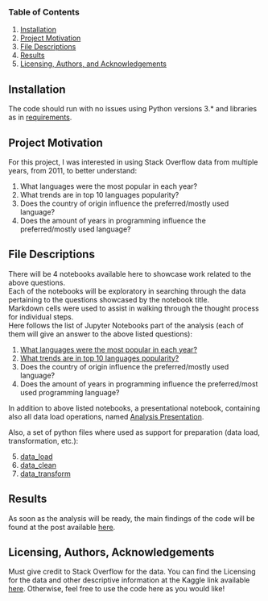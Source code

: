 
### Table of Contents

1. [Installation](#installation)
2. [Project Motivation](#motivation)
3. [File Descriptions](#files)
4. [Results](#results)
5. [Licensing, Authors, and Acknowledgements](#licensing)

## Installation <a name="installation"></a>

The code should run with no issues using Python versions 3.* and libraries as in [requirements](requirements.txt).

## Project Motivation<a name="motivation"></a>

For this project, I was interested in using Stack Overflow data from multiple years, from 2011, to better understand:

1. What languages were the most popular in each year?
2. What trends are in top 10 languages popularity?
3. Does the country of origin influence the preferred/mostly used language?
4. Does the amount of years in programming influence the preferred/mostly used language?

## File Descriptions <a name="files"></a>

There will be 4 notebooks available here to showcase work related to the above questions.<br/>
Each of the notebooks will be exploratory in searching through the data pertaining to the questions showcased by the
notebook title.<br/>
Markdown cells were used to assist in walking through the thought process for individual steps.
</br>Here follows the list of Jupyter Notebooks part of the analysis (each of them will give an answer to the above
listed questions):

1. [What languages were the most popular in each year?](notebooks/1.LanguagesPopularityByYear.ipynb)
2. [What trends are in top 10 languages popularity?](notebooks/2.Top10LanguagesPopularityTrends.ipynb)
3. Does the country of origin influence the preferred/mostly used language?
4. Does the amount of years in programming influence the preferred/most used programming language?

In addition to above listed notebooks, a presentational notebook, containing also all data load operations, named
[Analysis Presentation](notebooks/0.AnalysisPresentation.ipynb).

Also, a set of python files where used as support for preparation (data load, transformation, etc.):

5. [data_load](preparation/data_load.py)
6. [data_clean](preparation/data_clean.py)
7. [data_transform](preparation/data_transform.py)

## Results<a name="results"></a>

As soon as the analysis will be ready, the main findings of the code will be found at the post
available [here](https://medium.com/TBD).

## Licensing, Authors, Acknowledgements<a name="licensing"></a>

Must give credit to Stack Overflow for the data. You can find the Licensing for the data and other descriptive
information at the Kaggle link available [here](https://www.kaggle.com/stackoverflow/so-survey-2017/data). Otherwise,
feel free to use the code here as you would like! 

